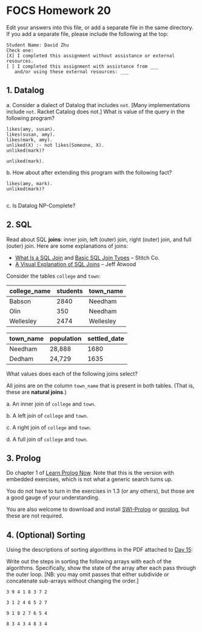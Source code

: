 # FOCS Homework 20

Edit your answers into this file, or add a separate file in the same directory. If you add a separate file, please include the following at the top:

```
Student Name: David Zhu
Check one:
[X] I completed this assignment without assistance or external resources.
[ ] I completed this assignment with assistance from ___
   and/or using these external resources: ___
```

## 1. Datalog

a. Consider a dialect of Datalog that includes `not`. [Many implementations include `not`. Racket Catalog does not.] What is value of the query in the following program?

```
likes(amy, susan).
likes(susan, amy).
likes(mark, amy).
unliked(X) :- not likes(Someone, X).
unliked(mark)?
```

```
unliked(mark).
```

b. How about after extending this program with the following fact?

```
likes(amy, mark).
unliked(mark)?
```

```

```

c. Is Datalog NP-Complete?

<!-- TODO: Complete. -->

## 2. SQL

Read about SQL **joins**: inner join, left (outer) join, right (outer) join, and full (outer) join. Here are some explanations of joins:

* [What Is a SQL Join](http://www.sql-join.com) and [Basic SQL Join Types](http://www.sql-join.com/sql-join-types) – Stitch Co.
* [A Visual Explanation of SQL Joins](https://blog.codinghorror.com/a-visual-explanation-of-sql-joins/) – Jeff Atwood

Consider the tables `college` and `town`:

| college_name | students | town_name |
| ------------ | -------- | --------- |
| Babson       | 2840     | Needham   |
| Olin         | 350      | Needham   |
| Wellesley    | 2474     | Wellesley |

| town_name | population | settled_date |
| --------- | ---------- | ------------ |
| Needham   | 28,888     | 1680         |
| Dedham    | 24,729     | 1635         |

What values does each of the following joins select?

 All joins are on the column `town_name` that is present in both tables. (That is, these are **natural joins**.)

a. An inner join of `college` and `town`.

b. A left join of `college` and `town`.

c. A right join of `college` and `town`.

d. A full join of `college` and `town`.


## 3. Prolog

Do chapter 1 of [Learn Prolog Now](http://lpn.swi-prolog.org/lpnpage.php?pageid=online). Note that this is the version with embedded exercises, which is not what a generic search turns up.

You do not have to turn in the exercises in 1.3 (or any others), but those are a good gauge of your understanding.

You are also welcome to download and install [SWI-Prolog](http://www.swi-prolog.org) or [gprolog](http://www.gprolog.org), but these are not required.

## 4. (Optional) Sorting

Using the descriptions of sorting algorithms in the PDF attached to [Day 15](https://sites.google.com/site/focs16fall/in-class-exercises/day-15-sorting-and-friends):

Write out the steps in sorting the following arrays with each of the algorithms.  Specifically, show the state of the array after each pass through the outer loop.  [NB:  you may omit passes that either subdivide or concatenate sub-arrays without changing the order.]

`3 9 4 1 8 3 7 2`


`3 1 2 4 6 5 2 7`


`9 1 8 2 7 6 5 4`


`8 3 4 3 4 8 3 4`
